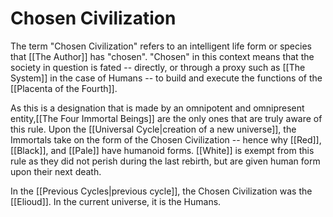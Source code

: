# Chosen Civilization
The term "Chosen Civilization" refers to an intelligent life form or species that [[The Author]] has "chosen". "Chosen" in this context means that the society in question is fated -- directly, or through a proxy such as [[The System]] in the case of Humans -- to build and execute the functions of the [[Placenta of the Fourth]]. 

As this is a designation that is made by an omnipotent and omnipresent entity,[[The Four Immortal Beings]] are the only ones that are truly aware of this rule. Upon the [[Universal Cycle|creation of a new universe]], the Immortals take on the form of the Chosen Civilization -- hence why [[Red]], [[Black]], and [[Pale]] have humanoid forms. [[White]] is exempt from this rule as they did not perish during the last rebirth, but are given human form upon their next death.

In the [[Previous Cycles|previous cycle]], the Chosen Civilization was the [[Elioud]]. In the current universe, it is the Humans.